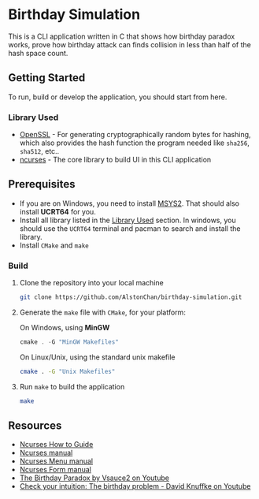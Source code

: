 # Birthday Simulation

This is a CLI application written in C that shows how birthday paradox works, prove how birthday attack can finds collision in less than half of the hash space count.

## Getting Started

To run, build or develop the application, you should start from here.

### Library Used

- [OpenSSL](https://www.openssl.org/) - For generating cryptographically random bytes for hashing, which also provides the hash function the program needed like `sha256`, `sha512`, etc..
- [ncurses](https://invisible-island.net/ncurses/) - The core library to build UI in this CLI application

## Prerequisites

- If you are on Windows, you need to install [MSYS2](https://www.msys2.org/). That should also install **UCRT64** for you.
- Install all library listed in the [Library Used](#library-used) section. In windows, you should use the `UCRT64` terminal and pacman to search and install the library.
- Install `CMake` and `make`

### Build

1. Clone the repository into your local machine

   ```bash
   git clone https://github.com/AlstonChan/birthday-simulation.git
   ```

2. Generate the `make` file with `CMake`, for your platform:

   On Windows, using **MinGW**

   ```powershell
   cmake . -G "MinGW Makefiles"
   ```

   On Linux/Unix, using the standard unix makefile

   ```bash
   cmake . -G "Unix Makefiles"
   ```

3. Run `make` to build the application

   ```bash
   make
   ```

## Resources

- [Ncurses How to Guide](https://invisible-island.net/ncurses/howto/NCURSES-Programming-HOWTO.html)
- [Ncurses manual](https://invisible-island.net/ncurses/man/ncurses.3x.html)
- [Ncurses Menu manual](https://invisible-island.net/ncurses/man/menu.3x.html)
- [Ncurses Form manual](https://invisible-island.net/ncurses/man/form.3x.html)
- [The Birthday Paradox by Vsauce2 on Youtube](https://www.youtube.com/watch?v=ofTb57aZHZs)
- [Check your intuition: The birthday problem - David Knuffke on Youtube](https://www.youtube.com/watch?v=KtT_cgMzHx8)
